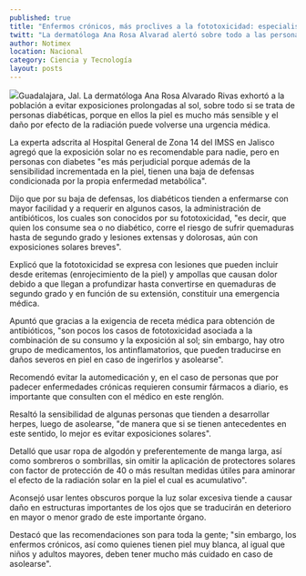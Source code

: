 ```yaml
---
published: true
title: "Enfermos crónicos, más proclives a la fototoxicidad: especialista"
twitt: "La dermatóloga Ana Rosa Alvarad alertó sobre todo a las personas diabéticas, porque en ellos la piel es mucho más sensible y el daño por efecto de la radiación puede volverse una urgencia médica."
author: Notimex
location: Nacional
category: Ciencia y Tecnología
layout: posts
---
```


![](http://i.imgur.com/LSEcewxm.jpg)Guadalajara, Jal. La dermatóloga Ana Rosa Alvarado Rivas exhortó a la población a evitar exposiciones prolongadas al sol, sobre todo si se trata de personas diabéticas, porque en ellos la piel es mucho más sensible y el daño por efecto de la radiación puede volverse una urgencia médica.

La experta adscrita al Hospital General de Zona 14 del IMSS en Jalisco agregó que la exposición solar no es recomendable para nadie, pero en personas con diabetes "es más perjudicial porque además de la sensibilidad incrementada en la piel, tienen una baja de defensas condicionada por la propia enfermedad metabólica".

Dijo que por su baja de defensas, los diabéticos tienden a enfermarse con mayor facilidad y a requerir en algunos casos, la administración de antibióticos, los cuales son conocidos por su fototoxicidad, "es decir, que quien los consume sea o no diabético, corre el riesgo de sufrir quemaduras hasta de segundo grado y lesiones extensas y dolorosas, aún con exposiciones solares breves".

Explicó que la fototoxicidad se expresa con lesiones que pueden incluir desde eritemas (enrojecimiento de la piel) y ampollas que causan dolor debido a que llegan a profundizar hasta convertirse en quemaduras de segundo grado y en función de su extensión, constituir una emergencia médica.

Apuntó que gracias a la exigencia de receta médica para obtención de antibióticos, "son pocos los casos de fototoxicidad asociada a la combinación de su consumo y la exposición al sol; sin embargo, hay otro grupo de medicamentos, los antinflamatorios, que pueden traducirse en daños severos en piel en caso de ingerirlos y asolearse".

Recomendó evitar la automedicación y, en el caso de personas que por padecer enfermedades crónicas requieren consumir fármacos a diario, es importante que consulten con el médico en este renglón.

Resaltó la sensibilidad de algunas personas que tienden a desarrollar herpes, luego de asolearse, "de manera que si se tienen antecedentes en este sentido, lo mejor es evitar exposiciones solares".

Detalló que usar ropa de algodón y preferentemente de manga larga, así como sombreros o sombrillas, sin omitir la aplicación de protectores solares con factor de protección de 40 o más resultan medidas útiles para aminorar el efecto de la radiación solar en la piel el cual es acumulativo".

Aconsejó usar lentes obscuros porque la luz solar excesiva tiende a causar daño en estructuras importantes de los ojos que se traducirán en deterioro en mayor o menor grado de este importante órgano.

Destacó que las recomendaciones son para toda la gente; "sin embargo, los enfermos crónicos, así como quienes tienen piel muy blanca, al igual que niños y adultos mayores, deben tener mucho más cuidado en caso de asolearse".
